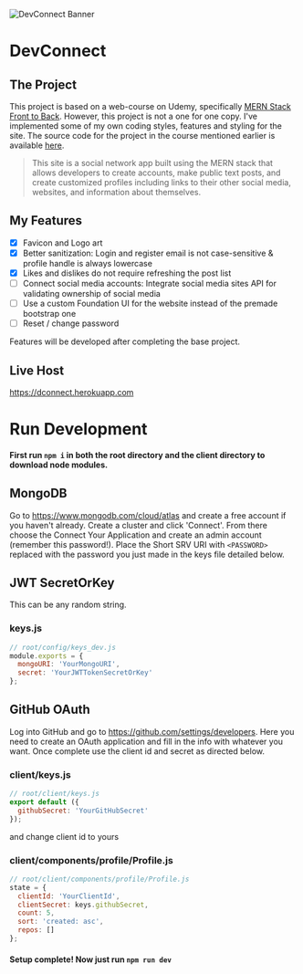 ![DevConnect Banner](https://imgur.com/zfsEzZ4.png)

# DevConnect

## The Project

This project is based on a web-course on Udemy, specifically [MERN Stack Front to Back](https://www.udemy.com/mern-stack-front-to-back/). However, this project is not a one for one copy. I've implemented some of my own coding styles, features and styling for the site. The source code for the project in the course mentioned earlier is available [here](https://github.com/bradtraversy/devconnector).

> This site is a social network app built using the MERN stack that allows developers to create accounts, make public text posts, and create customized profiles including links to their other social media, websites, and information about themselves.

## My Features

- [x] Favicon and Logo art
- [x] Better sanitization: Login and register email is not case-sensitive & profile handle is always lowercase
- [x] Likes and dislikes do not require refreshing the post list
- [ ] Connect social media accounts: Integrate social media sites API for validating ownership of social media
- [ ] Use a custom Foundation UI for the website instead of the premade bootstrap one
- [ ] Reset / change password

Features will be developed after completing the base project.

## Live Host

https://dconnect.herokuapp.com

# Run Development

#### First run `npm i` in both the root directory and the client directory to download node modules.

## MongoDB

Go to https://www.mongodb.com/cloud/atlas and create a free account if you haven't already. Create a cluster and click 'Connect'. From there choose the Connect Your Application and create an admin account (remember this password!). Place the Short SRV URI with `<PASSWORD>` replaced with the password you just made in the keys file detailed below.

## JWT SecretOrKey

This can be any random string.

### keys.js

```javascript
// root/config/keys_dev.js
module.exports = {
  mongoURI: 'YourMongoURI',
  secret: 'YourJWTTokenSecretOrKey'
};
```

## GitHub OAuth

Log into GitHub and go to https://github.com/settings/developers. Here you need to create an OAuth application and fill in the info with whatever you want. Once complete use the client id and secret as directed below.

### client/keys.js

```javascript
// root/client/keys.js
export default ({
  githubSecret: 'YourGitHubSecret'
});
```

and change client id to yours

### client/components/profile/Profile.js

```javascript
// root/client/components/profile/Profile.js
state = {
  clientId: 'YourClientId',
  clientSecret: keys.githubSecret,
  count: 5,
  sort: 'created: asc',
  repos: []
};
```

#### Setup complete! Now just run `npm run dev`
